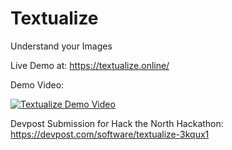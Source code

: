 # Textualize

Understand your Images

Live Demo at: 
	https://textualize.online/

Demo Video:

[![Textualize Demo Video](https://img.youtube.com/vi/MttFeWNfNk0/0.jpg)](http://www.youtube.com/watch?v=MttFeWNfNk0)

Devpost Submission for Hack the North Hackathon:
	https://devpost.com/software/textualize-3kqux1
	
